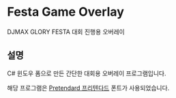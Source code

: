 # Festa Game Overlay

DJMAX GLORY FESTA 대회 진행용 오버레이

## 설명

C# 윈도우 폼으로 만든 간단한 대회용 오버레이 프로그램입니다.

해당 프로그램은 [Pretendard 프리텐다드](https://cactus.tistory.com/306) 폰트가 사용되었습니다.
